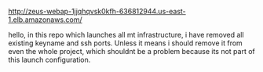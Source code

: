 http://zeus-webap-1jjqhqvsk0kfh-636812944.us-east-1.elb.amazonaws.com/


hello, in this repo which launches all mt infrastructure, i have removed 
all existing keyname and ssh ports. Unless it means i should remove it from even the whole project, 
which shouldnt be a problem because its not part of this launch configuration.